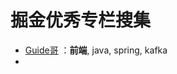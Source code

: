 # 掘金优秀专栏搜集
- <a href="https://juejin.im/user/59fbb2daf265da4319559f3a/posts">Guide哥</a> ：**前端**, java, spring, kafka
- 